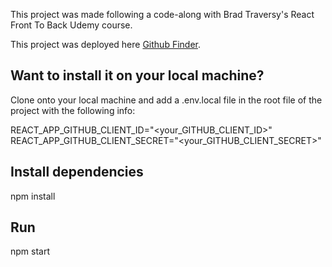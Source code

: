 This project was made following a code-along with Brad Traversy's React Front To Back Udemy course.

This project was deployed here [Github Finder](https://lee-github-finder.netlify.app).

## Want to install it on your local machine?

Clone onto your local machine and add a .env.local file in the root file of the project with the following info:

REACT_APP_GITHUB_CLIENT_ID="<your_GITHUB_CLIENT_ID>"
REACT_APP_GITHUB_CLIENT_SECRET="<your_GITHUB_CLIENT_SECRET>"

## Install dependencies

npm install

## Run

npm start
